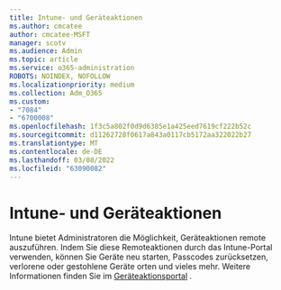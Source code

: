 ```yaml
---
title: Intune- und Geräteaktionen
ms.author: cmcatee
author: cmcatee-MSFT
manager: scotv
ms.audience: Admin
ms.topic: article
ms.service: o365-administration
ROBOTS: NOINDEX, NOFOLLOW
ms.localizationpriority: medium
ms.collection: Adm_O365
ms.custom:
- "7084"
- "6700008"
ms.openlocfilehash: 1f3c5a802f0d9d6385e1a425eed7619cf222b52c
ms.sourcegitcommit: d11262728f0617a843a0117cb5172aa322022b27
ms.translationtype: MT
ms.contentlocale: de-DE
ms.lasthandoff: 03/08/2022
ms.locfileid: "63090082"
---
```

# <a name="intune-and-device-actions"></a>Intune- und Geräteaktionen

Intune bietet Administratoren die Möglichkeit, Geräteaktionen remote auszuführen. Indem Sie diese Remoteaktionen durch das Intune-Portal verwenden, können Sie Geräte neu starten, Passcodes zurücksetzen, verlorene oder gestohlene Geräte orten und vieles mehr. Weitere Informationen finden Sie im [Geräteaktionsportal](https://docs.microsoft.com/mem/intune/remote-actions/) .
